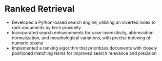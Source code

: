# Ranked Retrieval

- Developed a Python-based search engine, utilizing an inverted index to rank documents by term proximity
- Incorporated search enhancements for case insensitivity, abbreviation normalization, and morphological variations, with precise indexing of numeric tokens
- Implemented a ranking algorithm that prioritizes documents with closely positioned matching terms for improved search relevance and precision
